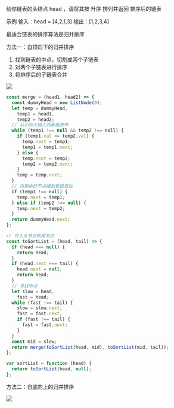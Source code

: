 给你链表的头结点 head ，请将其按 升序 排列并返回 排序后的链表

示例
输入：head = [4,2,1,3]
输出：[1,2,3,4]

最适合链表的排序算法是归并排序

方法一：自顶向下的归并排序

1. 找到链表的中点，切割成两个子链表
2. 对两个子链表进行排序
3. 将排序后的子链表合并

![](https://pic.leetcode-cn.com/8c47e58b6247676f3ef14e617a4686bc258cc573e36fcf67c1b0712fa7ed1699-Picture2.png)

```js
const merge = (head1, head2) => {
  const dummyHead = new ListNode(0);
  let temp = dummyHead,
    temp1 = head1,
    temp2 = head2;
  // 从小到大插入到新链表中
  while (temp1 !== null && temp2 !== null) {
    if (temp1.val <= temp2.val) {
      temp.next = temp1;
      temp1 = temp1.next;
    } else {
      temp.next = temp2;
      temp2 = temp2.next;
    }
    temp = temp.next;
  }
  // 将剩余的节点接到新链表后
  if (temp1 !== null) {
    temp.next = temp1;
  } else if (temp2 !== null) {
    temp.next = temp2;
  }
  return dummyHead.next;
};

// 传入头节点和尾节点
const toSortList = (head, tail) => {
  if (head === null) {
    return head;
  }
  if (head.next === tail) {
    head.next = null;
    return head;
  }
  // 寻找中点
  let slow = head,
    fast = head;
  while (fast !== tail) {
    slow = slow.next;
    fast = fast.next;
    if (fast !== tail) {
      fast = fast.next;
    }
  }
  const mid = slow;
  return merge(toSortList(head, mid), toSortList(mid, tail));
};

var sortList = function (head) {
  return toSortList(head, null);
};
```

方法二：自底向上的归并排序

![](https://pic.leetcode-cn.com/c1d5347aa56648afdec22372ee0ed13cf4c25347bd2bb9727b09327ce04360c2-Picture1.png)
